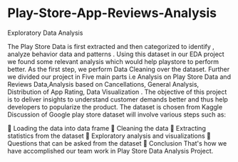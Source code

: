 # Play-Store-App-Reviews-Analysis
Exploratory Data Analysis 

The Play Store Data is first extracted and then categorized to identify , analyze
behavior data and patterns . Using this dataset in our EDA project we found
some relevant analysis which would help playstore to perform better.
As the first step, we perform Data Cleaning over the dataset. Further we
divided our project in Five main parts i.e Analysis on Play Store Data and
Reviews Data,Analysis based on Cancellations, General Analysis, Distribution of
App Rating, Data Visualization .
The objective of this project is to deliver insights to understand customer
demands better and thus help developers to popularize the product. The
dataset is chosen from Kaggle
Discussion of Google play store dataset will involve various steps such as:

 Loading the data into data frame
 Cleaning the data
 Extracting statistics from the dataset
 Exploratory analysis and visualizations
 Questions that can be asked from the dataset
 Conclusion
That's how we have accomplished our team work in Play Store Data Analysis
Project.
